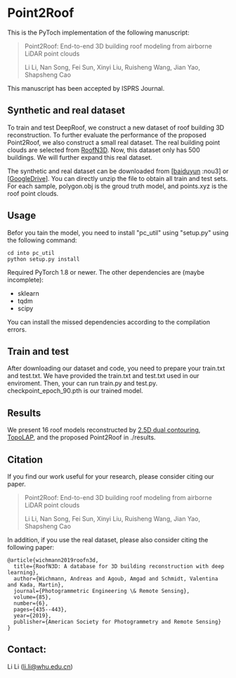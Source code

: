 # Point2Roof
This is the PyToch implementation of the following manuscript:
> Point2Roof: End-to-end 3D building roof modeling from airborne LiDAR point clouds
>
> Li Li, Nan Song, Fei Sun, Xinyi Liu, Ruisheng Wang, Jian Yao, Shapsheng Cao
>
This manuscript has been accepted by ISPRS Journal.

## Synthetic and real dataset

To train and test DeepRoof, we construct a new dataset of roof building 3D reconstruction. To further evaluate the performance of the proposed Point2Roof, we also construct a small real dataset. 
The real building point clouds are selected from [RoofN3D](https://github.com/sarthakTUM/roofn3d). 
Now, this dataset only has 500 buildings. We will further expand this real dataset. 

The synthetic and real dataset can be downloaded from [[baiduyun](https://pan.baidu.com/s/1Esbpnp30fWHA1_7eXwcYtQ) :nou3] or [[GoogleDrive](https://drive.google.com/drive/folders/1d8y2UxC9TUirgk6L1VbP-KXg3YbDgWYy?usp=sharing)]. 
You can directly unzip the file to obtain all train and test sets. 
For each sample, polygon.obj is the groud truth model, and points.xyz is the roof point clouds. 


 

## Usage
Befor you tain the model, you need to install "pc_util" using "setup.py" using the following command:

```shell script
cd into pc_util
python setup.py install
``` 

Required PyTorch 1.8 or newer. The other dependencies are (maybe incomplete):
- sklearn
- tqdm
- scipy

You can install the missed dependencies according to the compilation errors.

## Train and test
After downloading our dataset and code, you need to prepare your train.txt and test.txt.
We have provided the train.txt and test.txt used in our enviroment. Then, your can run train.py and test.py. checkpoint_epoch_90.pth is our trained model.

## Results

We present 16 roof models reconstructed by [2.5D dual contouring](https://qianyi.info/urban.html), [TopoLAP](http://skyearth.org/LiDARPro/), and the proposed Point2Roof in ./results. 


## Citation

If you find our work useful for your research, please consider citing our paper.
> Point2Roof: End-to-end 3D building roof modeling from airborne LiDAR point clouds
>
> Li Li, Nan Song, Fei Sun, Xinyi Liu, Ruisheng Wang, Jian Yao, Shapsheng Cao

In addition, if you use the real dataset, please also consider citing the following paper:

```shell script
@article{wichmann2019roofn3d,
  title={RoofN3D: A database for 3D building reconstruction with deep learning},
  author={Wichmann, Andreas and Agoub, Amgad and Schmidt, Valentina and Kada, Martin},
  journal={Photogrammetric Engineering \& Remote Sensing},
  volume={85},
  number={6},
  pages={435--443},
  year={2019},
  publisher={American Society for Photogrammetry and Remote Sensing}
}
``` 

## Contact:
Li Li (li.li@whu.edu.cn)







      